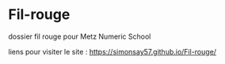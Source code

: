 # Fil-rouge
dossier fil rouge pour Metz Numeric School

liens pour visiter le site : https://simonsay57.github.io/Fil-rouge/
